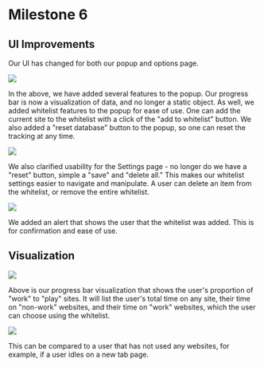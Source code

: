 # Milestone 6

## UI Improvements

Our UI has changed for both our popup and options page.

<img src="https://raw.githubusercontent.com/matt-ewho/COGS-121-Sleep-Deprived/master/images/M6.PNG">

In the above, we have added several features to the popup. Our progress bar is now a visualization of data, and no longer a static object.
As well, we added whitelist features to the popup for ease of use. One can add the current site to the whitelist with a click of the "add to whitelist" button.
We also added a "reset database" button to the popup, so one can reset the tracking at any time. 

<img src="https://raw.githubusercontent.com/matt-ewho/COGS-121-Sleep-Deprived/master/images/M61.PNG">

We also clarified usability for the Settings page - no longer do we have a "reset" button, simple a "save" and "delete all." This makes our whitelist settings easier to navigate and manipulate. A user can delete an item from the whitelist, or remove the entire whitelist.

<img src="https://raw.githubusercontent.com/matt-ewho/COGS-121-Sleep-Deprived/master/images/34101995_10212917114462614_1076676819966492672_n.png">

We added an alert that shows the user that the whitelist was added. This is for confirmation and ease of use.

## Visualization

<img src="https://raw.githubusercontent.com/matt-ewho/COGS-121-Sleep-Deprived/master/images/34076044_10212917112262559_7882908925547249664_n.png">

Above is our progress bar visualization that shows the user's proportion of "work" to "play" sites. It will list the user's total time on any site, their time on "non-work" websites, and their time on "work" websites, which the user can choose using the whitelist. 

<img src="https://raw.githubusercontent.com/matt-ewho/COGS-121-Sleep-Deprived/master/images/M6.PNG">

This can be compared to a user that has not used any websites, for example, if a user idles on a new tab page. 
